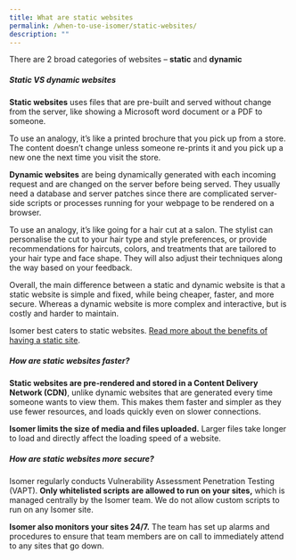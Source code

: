 ```yaml
---
title: What are static websites
permalink: /when-to-use-isomer/static-websites/
description: ""
---
```

There are 2 broad categories of websites – **static** and **dynamic**

##### Static VS dynamic websites

**Static websites** uses files that are pre-built and served without change from the server, like showing a Microsoft word document or a PDF to someone.

To use an analogy, it’s like a printed brochure that you pick up from a store. The content doesn’t change unless someone re-prints it and you pick up a new one the next time you visit the store.

**Dynamic websites** are being dynamically generated with each incoming request and are changed on the server before being served. They usually need a database and server patches since there are complicated server-side scripts or processes running for your webpage to be rendered on a browser.

To use an analogy, it’s like going for a hair cut at a salon. The stylist can personalise the cut to your hair type and style preferences, or provide recommendations for haircuts, colors, and treatments that are tailored to your hair type and face shape. They will also adjust their techniques along the way based on your feedback.

Overall, the main difference between a static and dynamic website is that a static website is simple and fixed, while being cheaper, faster, and more secure. Whereas a dynamic website is more complex and interactive, but is costly and harder to maintain.

Isomer best caters to static websites. [Read more about the benefits of having a static site](https://scotch.io/bar-talk/5-reasons-static-sites-rock).

##### How are static websites faster?

**Static websites are pre-rendered and stored in a Content Delivery Network (CDN)**, unlike dynamic websites that are generated every time someone wants to view them. This makes them faster and simpler as they use fewer resources, and loads quickly even on slower connections.

**Isomer limits the size of media and files uploaded.** Larger files take longer to load and directly affect the loading speed of a website.

##### How are static websites more secure?

Isomer regularly conducts Vulnerability Assessment Penetration Testing (VAPT). **Only whitelisted scripts are allowed to run on your sites,** which is managed centrally by the Isomer team. We do not allow custom scripts to run on any Isomer site.

**Isomer also monitors your sites 24/7.** The team has set up alarms and procedures to ensure that team members are on call to immediately attend to any sites that go down.